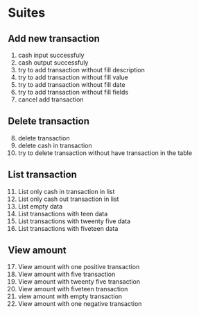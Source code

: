 # Suites

## Add new transaction

1. cash input successfuly
2. cash output successfuly
3. try to add transaction without fill description
4. try to add transaction without fill value
5. try to add transaction without fill date
6. try to add transaction without fill fields
7. cancel add transaction

## Delete transaction
8. delete  transaction
9. delete cash in transaction
10. try to delete transaction without have transaction in the table

## List transaction
11. List only cash in transaction in list
12. List only cash out transaction in list
13. List empty data
14. List transactions with teen data 
15. List transactions with tweenty five data 
16. List transactions with fiveteen data 

## View amount
17. View amount with one positive transaction
18. View amount with five transaction 
19. View amount with tweenty five transaction 
20. View amount with fiveteen transaction 
21. view amount with empty transaction
22. View amount with one negative transaction
